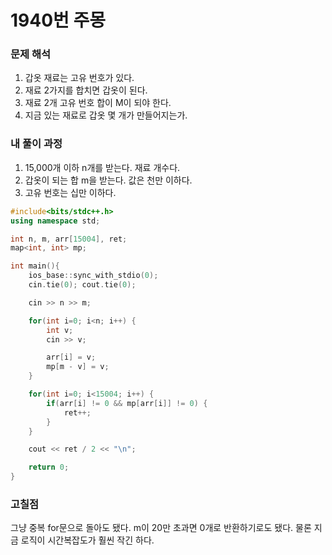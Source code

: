 # 1940번 주몽

### 문제 해석

1. 갑옷 재료는 고유 번호가 있다.
2. 재료 2가지를 합치면 갑옷이 된다.
3. 재료 2개 고유 번호 합이 M이 되야 한다.
4. 지금 있는 재료로 갑옷 몇 개가 만들어지는가.

### 내 풀이 과정

1. 15,000개 이하 n개를 받는다. 재료 개수다.
2. 갑옷이 되는 합 m을 받는다. 값은 천만 이하다.
3. 고유 번호는 십만 이하다.

```c++
#include<bits/stdc++.h>
using namespace std;

int n, m, arr[15004], ret;
map<int, int> mp;

int main(){
    ios_base::sync_with_stdio(0);
    cin.tie(0); cout.tie(0);

    cin >> n >> m;

    for(int i=0; i<n; i++) {
        int v;
        cin >> v;

        arr[i] = v;
        mp[m - v] = v;
    }

    for(int i=0; i<15004; i++) {
        if(arr[i] != 0 && mp[arr[i]] != 0) {
            ret++;
        }
    }

    cout << ret / 2 << "\n";

    return 0;
}

```

### 고칠점

그냥 중복 for문으로 돌아도 됐다.
m이 20만 초과면 0개로 반환하기로도 됐다.
물론 지금 로직이 시간복잡도가 훨씬 작긴 하다.
